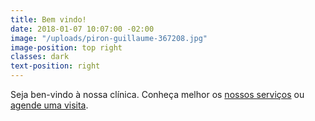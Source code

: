 ```yaml
---
title: Bem vindo!
date: 2018-01-07 10:07:00 -02:00
image: "/uploads/piron-guillaume-367208.jpg"
image-position: top right
classes: dark
text-position: right
---
```


Seja ben-vindo à nossa clínica. Conheça melhor os <a href="#" data-text="nowrap">nossos serviços</a> ou <a href="#" data-text="nowrap">agende uma visita</a>.

